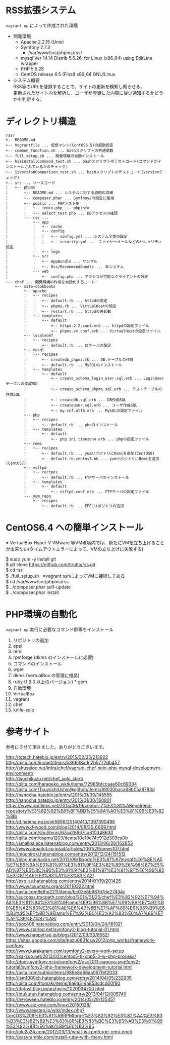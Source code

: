 # RSS拡張システム  

`vagrant up` によって作成された環境  

* 開発環境  
  * Apache 2.2.15 (Unix)  
  * Symfony 2.7.3  
    * /var/www/src/phpms/rss/  
  * mysql  Ver 14.14 Distrib 5.6.26, for Linux (x86_64) using  EditLine wrapper  
  * PHP 5.5.28  
  * CentOS release 6.5 (Final) x86_64 GNU/Linux  
* システム概要  
RSS等のURLを登録することで、サイトの更新を検知し知らせる。  
更新されたサイト内を解析し、ユーザが登録した内容に従い通知するかどうかを判断する。  



# ディレクトリ構造

```
rss/
+-- README.md
+-- Vagrantfile ... 仮想マシン(CentOS6.5)の起動設定
+-- common_function.sh ... bashスクリプトの共通関数
+-- full_setup.sh ... 開発環境の自動インストール
+-- hasInstallCommand_test.sh ... bashスクリプトのテストコード(コマンドがインストールされているかのチェック)
+-- isVersionComparison_test.sh ... bashスクリプトのテストコード(versionチェック) 
+-- src ... ソースコード
¦   +-- phpms
¦       +-- README.md ... システムに対する説明の詳細
¦       +-- composer.phar ... Symfony2の設定に使用
¦       +-- public ... PHPテスト用
¦       ¦   +-- index.php ... phpinfo
¦       ¦   +-- select_test.php ... DBアクセスの確認
¦       --- rss ... 
¦           +-- app
¦           ¦   +-- cache
¦           ¦   +-- config
¦           ¦   ¦   +-- config.yml ... システム全体の設定
¦           ¦   ¦   +-- security.yml ... ファイヤーオールなどのセキュリティ設定
¦           ¦   +-- logs
¦           +-- src
¦           ¦   +-- AppBundle ... サンプル
¦           ¦   +-- Rss/RecommendBundle ... 本システム
¦           --- web
¦               +-- config.php ... アクセスが可能なクライアントの設定
--- chef ... 開発環境の作成を自動化するコード
    +-- site-cookbooks
        +-- apache
        ¦   +-- recipes
        ¦   ¦   +-- default.rb ... httpdの設定
        ¦   ¦   +-- phpms.rb ... VirtualHostの設定
        ¦   ¦   +-- restart.rb ... httpdの再起動
        ¦   +-- templates
        ¦       +-- default
        ¦           +-- httpd-2.2.conf.erb ... httpdの設定ファイル
        ¦           +-- phpms.vm.conf.erb ... VirtualHostの設定ファイル
        +-- localedef
        ¦   +-- recipes
        ¦       +-- default.rb ... ロケールの設定
        +-- mysql
        ¦   +-- recipes
        ¦       +-- createdb_phpms.rb ... DB,テーブルの作成
        ¦       +-- default.rb ... MySQLのインストール
        ¦   +-- templates
        ¦       +-- default
        ¦           +-- create_schema_login_user.sql.erb ... LoginUserテーブルの作成SQL
        ¦           +-- create_schema_phpms.sql.erb ... テストテーブルの作成SQL
        ¦           +-- createdb.sql.erb ... DB作成SQL
        ¦           +-- createuser.sql.erb ... ユーザ作成SQL
        ¦           +-- my.cnf.utf8.erb ... MySQLの設定ファイル
        +-- php
        ¦   +-- recipes
        ¦       +-- default.rb ... phpのインストール
        ¦   +-- templates
        ¦       +-- default
        ¦           +-- php.ini.timezone.erb ... phpの設定ファイル
        +-- remi
        ¦   +-- recipes
        ¦       +-- default.rb ... yumリポジトリにRemiを追加(CentOS6)
        ¦       +-- default.rb.centos7.bk ... yumリポジトリにRemiを追加(CentOS7)
        +-- vsftpd
        ¦   +-- recipes
        ¦       +-- default.rb ... FTPサーバのインストール
        ¦   +-- templates
        ¦       +-- default
        ¦           +-- vsftpd.conf.erb ... FTPサーバの設定ファイル
        --- yum_repo
            +-- recipes
                +-- default.rb ... EPELリポジトリの追加
```


# CentOS6.4 への簡単インストール  

※ VertualBox Hyper-V VMware 等VM環境内では、新たにVMを立ち上げることが出来ない(タイムアウトエラーによって、VMの立ち上げに失敗する)  

$ sudo yum -y install git  
$ git clone https://github.com/tiruha/rss.git  
$ cd rss  
$ ./full_setup.sh  
※vagrant sshによってVMに接続してある  
$ cd /var/www/src/phpms/rss  
$ ../composer.phar self-update  
$ ../composer.phar install  

# PHP環境の自動化  

`vagrant up` 実行に必要なコマンド群等をインストール  

1. リポジトリの追加  
  1. epel  
  2. remi  
  3. rpmforge (dkms のインストールに必要)  
1. コマンドのインストール  
  1. wget
  2. dkms (VertualBox の管理に推奨)  
  3. ruby (1.9.3 以上のバージョン)
    * gem  
1. 自動環境  
  1. VirtualBox  
  2. vagrant  
  3. chef  
  4. knife-solo  

# 参考サイト  
参考にさせて頂きました。ありがとうございます。  

http://totech.hateblo.jp/entry/2015/02/25/213922  
http://qiita.com/inouet/items/b36638adc2b5772db457  
http://shusatoo.net/infra/chef/vagrant-chef-solo-php-mysql-development-environment/  
http://tsuchikazu.net/chef_solo_start/  
http://qiita.com/harapeko_wktk/items/72985bfccaae60c69384  
http://qiita.com/TsuyoshiUshio@github/items/89030baca68b05a9783d  
http://hanocha.hateblo.jp/entry/2015/01/30/145555  
http://hanocha.hateblo.jp/entry/2015/01/30/160801  
https://www.rootlinks.net/2015/06/19/centos-7%E3%81%ABepelremi-repository%E3%82%92%E8%BF%BD%E5%8A%A0%E3%81%99%E3%82%8B/  
http://d.hatena.ne.jp/yk5656/20140410/1397390498  
http://www.d-wood.com/blog/2014/08/25_6669.html  
http://qiita.com/shn/items/67aa26667ca810d48630  
http://qiita.com/osamu1203/items/10e19c74c912d303ca0b  
http://smallpalace.hatenablog.com/entry/2013/06/28/162853  
http://www.atmarkit.co.jp/ait/articles/1001/29/news107.html  
http://nigohiroki.hatenablog.com/entry/2012/12/24/151512  
http://blog.machacks.net/2013/06/18/pdo%E3%81%A7mysql%E6%8E%A5%E7%B6%9A%E3%81%97%E3%81%9F%E3%82%89%E6%96%87%E5%AD%97%E5%8C%96%E3%81%91%E3%81%97%E3%81%9F%E6%99%82%E3%81%AE%E3%83%A1%E3%83%A2/  
http://pxp-ss.hatenablog.com/entry/2014/01/19/201426  
http://www.tokumaru.org/d/20110322.html  
http://qiita.com/lethe2211/items/bc03e8b987d7de27434c  
http://success.tracpath.com/blog/2014/01/25/chef%E3%82%92%E7%94%A8%E3%81%84%E3%81%9Flamp%E9%96%8B%E7%99%BA%E7%92%B0%E5%A2%83%E3%81%AE%E6%A7%8B%E7%AF%89%E6%96%B9%E6%B3%95%EF%BD%9Elamp%E7%92%B0%E5%A2%83%E6%A7%8B%E7%AF%89%E7%B7%A8/  
http://box406.hatenablog.com/entry/2013/04/24/161921  
http://www.starlod.net/symfony2-blog-tutorial-01.html  
http://www.happytrap.jp/blogs/2012/03/30/8552/  
https://sites.google.com/site/kazu0831csw2012/php_works/framework-symfony  
http://www.karakaram.com/symfony2-every-work-setup  
http://ka-zoo.net/2013/02/centos5-8-php5-3-w-php-process/  
http://docs.symfony.gr.jp/symfony2/osc2011-nagoya-symfony2-tutorial/symfony2-php-framework-development-tutorial.html  
http://qiita.com/suthio/items/988e8d66aa067fef2033  
http://ism1000ch.hatenablog.com/entry/2014/04/05/232935  
http://qiita.com/Itomaki/items/9a6a314a853cdcd00f80  
http://dotnsf.blog.jp/archives/1020034700.html  
http://otukutun.hatenablog.com/entry/2013/04/12/005749  
http://heroween.hateblo.jp/entry/2014/05/28/125451  
http://www.aiz-one.com/linux/20150128/  
http://www.lesstep.jp/wiki/index.php?CentOS%206%E3%81%ABRPMforge%E3%82%92%E3%82%A4%E3%83%B3%E3%82%B9%E3%83%88%E3%83%BC%E3%83%AB%E3%81%99%E3%82%8B%E6%96%B9%E6%B3%95  
http://oki2a24.com/2012/03/13/what-is-rpmforge-remi-epel/  
http://easyramble.com/install-ruby-with-rbenv.html  

